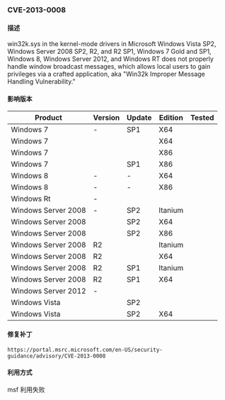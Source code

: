 ### CVE-2013-0008

#### 描述

win32k.sys in the kernel-mode drivers in Microsoft Windows Vista SP2, Windows Server 2008 SP2, R2, and R2 SP1, Windows 7 Gold and SP1, Windows 8, Windows Server 2012, and Windows RT does not properly handle window broadcast messages, which allows local users to gain privileges via a crafted application, aka "Win32k Improper Message Handling Vulnerability."

#### 影响版本

| Product             | Version | Update | Edition | Tested |
| ------------------- | ------- | ------ | ------- | ------ |
| Windows 7           | -       | SP1    | X64     |        |
| Windows 7           |         |        | X64     |        |
| Windows 7           |         |        | X86     |        |
| Windows 7           |         | SP1    | X86     |        |
| Windows 8           | -       | -      | X64     |        |
| Windows 8           | -       | -      | X86     |        |
| Windows Rt          | -       |        |         |        |
| Windows Server 2008 | -       | SP2    | Itanium |        |
| Windows Server 2008 |         | SP2    | X64     |        |
| Windows Server 2008 |         | SP2    | X86     |        |
| Windows Server 2008 | R2      |        | Itanium |        |
| Windows Server 2008 | R2      |        | X64     |        |
| Windows Server 2008 | R2      | SP1    | Itanium |        |
| Windows Server 2008 | R2      | SP1    | X64     |        |
| Windows Server 2012 | -       |        |         |        |
| Windows Vista       |         | SP2    |         |        |
| Windows Vista       |         | SP2    | X64     |        |

#### 修复补丁

```
https://portal.msrc.microsoft.com/en-US/security-guidance/advisory/CVE-2013-0008
```

#### 利用方式

msf 利用失败